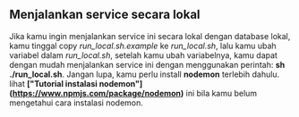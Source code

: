 ## Menjalankan service secara lokal

Jika kamu ingin menjalankan service ini secara lokal dengan database lokal, kamu tinggal copy *run_local.sh.example* ke *run_local.sh*, lalu kamu ubah variabel dalam *run_local.sh*, setelah kamu ubah variabelnya, kamu dapat dengan mudah menjalankan service ini dengan menggunakan perintah: **sh ./run_local.sh**. Jangan lupa, kamu perlu install **nodemon** terlebih dahulu. lihat **["Tutorial instalasi nodemon"] (https://www.npmjs.com/package/nodemon)** ini bila kamu belum mengetahui cara instalasi nodemon.